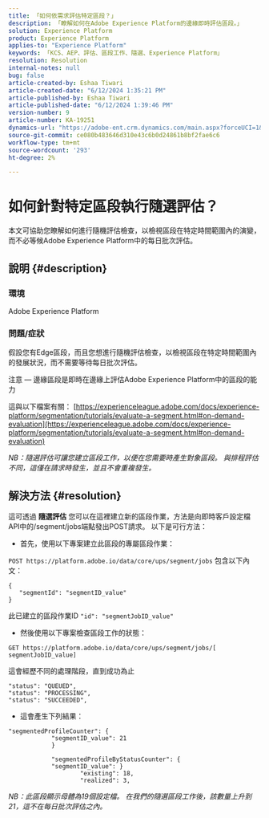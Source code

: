 ```yaml
---
title: 「如何依需求評估特定區段？」
description: 「瞭解如何在Adobe Experience Platform的邊緣即時評估區段。」
solution: Experience Platform
product: Experience Platform
applies-to: "Experience Platform"
keywords: 「KCS、AEP、評估、區段工作、隨選、Experience Platform」
resolution: Resolution
internal-notes: null
bug: false
article-created-by: Eshaa Tiwari
article-created-date: "6/12/2024 1:35:21 PM"
article-published-by: Eshaa Tiwari
article-published-date: "6/12/2024 1:39:46 PM"
version-number: 9
article-number: KA-19251
dynamics-url: "https://adobe-ent.crm.dynamics.com/main.aspx?forceUCI=1&pagetype=entityrecord&etn=knowledgearticle&id=7189679c-c028-ef11-840a-6045bd029b18"
source-git-commit: ce080b483646d310e43c6b0d24861b8bf2fae6c6
workflow-type: tm+mt
source-wordcount: '293'
ht-degree: 2%

---
```


# 如何針對特定區段執行隨選評估？


本文可協助您瞭解如何進行隨機評估檢查，以檢視區段在特定時間範圍內的演變，而不必等候Adobe Experience Platform中的每日批次評估。

## 說明 {#description}


### 環境

Adobe Experience Platform

### 問題/症狀

假設您有Edge區段，而且您想進行隨機評估檢查，以檢視區段在特定時間範圍內的發展狀況，而不需要等待每日批次評估。

注意 — 邊緣區段是即時在邊緣上評估Adobe Experience Platform中的區段的能力

這與以下檔案有關： [https://experienceleague.adobe.com/docs/experience-platform/segmentation/tutorials/evaluate-a-segment.html#on-demand-evaluation](https://experienceleague.adobe.com/docs/experience-platform/segmentation/tutorials/evaluate-a-segment.html#on-demand-evaluation)

*NB：隨選評估可讓您建立區段工作，以便在您需要時產生對象區段。 與排程評估不同，這僅在請求時發生，並且不會重複發生。*


## 解決方法 {#resolution}


這可透過 <b>隨選評估</b> 您可以在這裡建立新的區段作業，方法是向即時客戶設定檔API中的/segment/jobs端點發出POST請求。 以下是可行方法：

- 首先，使用以下專案建立此區段的專屬區段作業：


`POST https://platform.adobe.io/data/core/ups/segment/jobs` 包含以下內文：


```
{
   "segmentId": "segmentID_value"
}
```


此已建立的區段作業ID `"id": "segmentJobID_value"`

- 然後使用以下專案檢查區段工作的狀態：


`GET https://platform.adobe.io/data/core/ups/segment/jobs/[ segmentJobID_value]`

這會經歷不同的處理階段，直到成功為止




```
"status": "QUEUED",
"status": "PROCESSING",
"status": "SUCCEEDED",
```




- 這會產生下列結果：





```
"segmentedProfileCounter": {
            "segmentID_value": 21
            }

            "segmentedProfileByStatusCounter": {
            "segmentID_value": }
                    "existing": 18,
                    "realized": 3,
```




*NB：此區段顯示母體為19個設定檔。 在我們的隨選區段工作後，該數量上升到21，這不在每日批次評估之內。*
